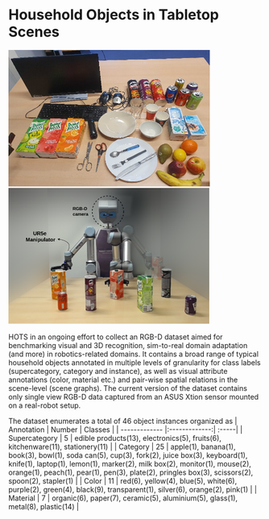 # **H**ousehold **O**bjects in **T**abletop **S**cenes

<img src="assets/catalogue_temp.jpg" width="400"/> <img src="assets/robot_setup.png" width="400"/> 

HOTS in an ongoing effort to collect an RGB-D dataset aimed for benchmarking visual and 3D recognition, sim-to-real domain adaptation (and more) in robotics-related domains. It contains a broad range of typical household objects annotated in multiple levels of granularity for class labels (supercategory, category and instance), as well as visual attribute annotations (color, material etc.) and pair-wise spatial relations in the scene-level (scene graphs). The current version of the dataset contains only single view RGB-D data captured from an ASUS Xtion sensor mounted on a real-robot setup.

The dataset enumerates a total of 46 object instances organized as
| Annotation        | Number           | Classes  |
| ------------- |:-------------:| :-----|
| Supercategory      | 5 | edible products(13), electronics(5), fruits(6), kitchenware(11), stationery(11) | 
| Category    | 25   |   apple(1), banana(1), book(3), bowl(1), soda can(5), cup(3), fork(2), juice box(3), keyboard(1), knife(1), laptop(1), lemon(1), marker(2), milk box(2), monitor(1), mouse(2), orange(1), peach(1), pear(1), pen(3), plate(2), pringles box(3), scissors(2), spoon(2), stapler(1)   |
| Color | 11      |    red(6), yellow(4), blue(5), white(6), purple(2), green(4), black(9), transparent(1), silver(6), orange(2), pink(1) |
| Material | 7      |    organic(6), paper(7), ceramic(5), aluminium(5), glass(1), metal(8), plastic(14) |
